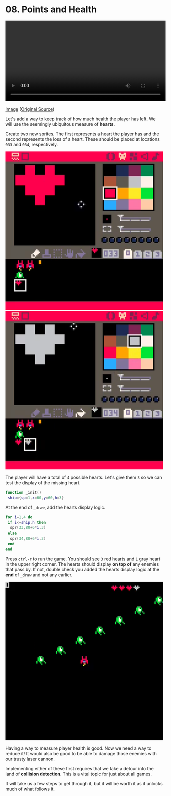 # 08. Points and Health

<video controls width="512">
    <source src="./tut_8.mp4"
            type="video/mp4">
    Sorry, your browser doesn't support embedded videos.
</video>

[Image](./tut_8.git) ([Original Source](https://ztiromoritz.github.io/pico-8-shooter/gif/tut_8.gif))

Let's add a way to keep track of how much health the player has left. We will
use the seemingly ubiquitous measure of **hearts**.

Create two new sprites. The first represents a heart the player has and the
second represents the loss of a heart. These should be placed at locations
`033` and `034`, respectively.

<div><img src="./heart1.png" width="512" /></div>
<div><img src="./heart2.png" width="512" /></div>

The player will have a total of `4` possible hearts. Let's give them `3` so we can test the display of the missing heart.

```lua
function _init()
 ship={sp=1,x=60,y=60,h=3}
```

At the end of `_draw`, add the hearts display logic.

```lua
for i=1,4 do
 if i<=ship.h then
  spr(33,80+6*i,3)
 else
  spr(34,80+6*i,3)
 end
end
```

Press `ctrl-r` to run the game. You should see `3` red hearts and `1` gray
heart in the upper right corner. The hearts should display **on top of** any
enemies that pass by. If not, double check you added the hearts display logic
at the **end** of `_draw` and not any earlier.

<div><img src="./result.png" width="512" /></div>

Having a way to measure player health is good. Now we need a way to reduce it!
It would also be good to be able to damage those enemies with our trusty laser
cannon.

Implementing either of these first requires that we take a detour into the land
of **collision detection**. This is a vital topic for just about all games.

It will take us a few steps to get through it, but it will be worth it as it
unlocks much of what follows it.

